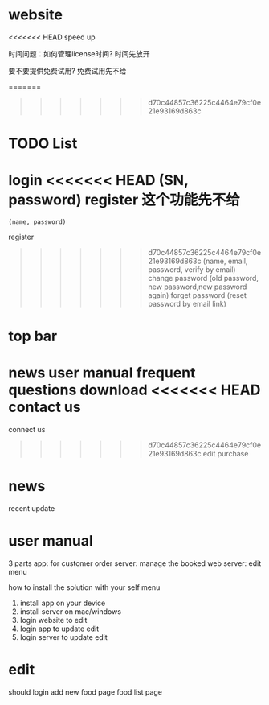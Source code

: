 website
=======
<<<<<<< HEAD
speed up

时间问题：如何管理license时间?
时间先放开

要不要提供免费试用?
免费试用先不给


=======
>>>>>>> d70c44857c36225c4464e79cf0e21e93169d863c

TODO List
=======
login 
<<<<<<< HEAD
    (SN, password)
register 这个功能先不给
=======
    (name, password)
register 
>>>>>>> d70c44857c36225c4464e79cf0e21e93169d863c
    (name, email, password, verify by email)
change password
    (old password, new password,new password again)
forget password
    (reset password by email link)


top bar
=======
news
user manual
frequent questions
download
<<<<<<< HEAD
contact us
=======
connect us
>>>>>>> d70c44857c36225c4464e79cf0e21e93169d863c
edit
purchase

news
=====
recent update


user manual
=====
3 parts
app: for customer order
server: manage the booked
web server: edit menu


how to install the solution with your self menu
1) install app on your device
2) install server on mac/windows
3) login website to edit
4) login app to update edit
5) login server to update edit


edit
=====
should login
add new food page
food list page














